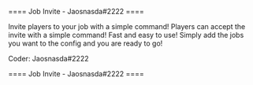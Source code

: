 ==== Job Invite - Jaosnasda#2222 ====

Invite players to your job with a simple command!
Players can accept the invite with a simple command!
Fast and easy to use! Simply add the jobs you want to the config and you are ready to go!
    
Coder: Jaosnasda#2222

==== Job Invite - Jaosnasda#2222 ====
